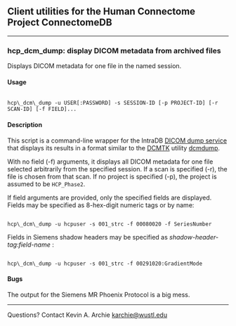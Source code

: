 Client utilities for the Human Connectome Project ConnectomeDB
--------------------------------------------------------------

_ _ _

### hcp\_dcm\_dump: display DICOM metadata from archived files

Displays DICOM metadata for one file in the named session.

#### Usage

<code>
hcp\_dcm\_dump -u USER[:PASSWORD] -s SESSION-ID [-p PROJECT-ID] [-r SCAN-ID] [-f FIELD]...
</code>

#### Description

This script is a command-line wrapper for the IntraDB [DICOM dump
service](https://wiki.xnat.org/display/XNAT16/DICOM+Dump+Service) that
displays its results in a format similar to the
[DCMTK](http://dicom.offis.de) utility
[dcmdump](http://support.dcmtk.org/docs/dcmdump.html).

With no field (-f) arguments, it displays all DICOM metadata for one
file selected arbitrarily from the specified session. If a scan is
specified (-r), the file is chosen from that scan. If no project is
specified (-p), the project is assumed to be <code>HCP_Phase2</code>.

If field arguments are provided, only the specified fields are
displayed. Fields may be specified as 8-hex-digit numeric tags or by
name:

<code>
hcp\_dcm\_dump -u hcpuser -s 001_strc -f 00080020 -f SeriesNumber
</code>

 Fields in Siemens shadow headers may be specified as _shadow-header-tag_:_field-name_ :

<code>
hcp\_dcm\_dump -u hcpuser -s 001_strc -f 00291020:GradientMode
</code>

#### Bugs

The output for the Siemens MR Phoenix Protocol is a big mess.

_ _ _

Questions? Contact Kevin A. Archie <karchie@wustl.edu>
